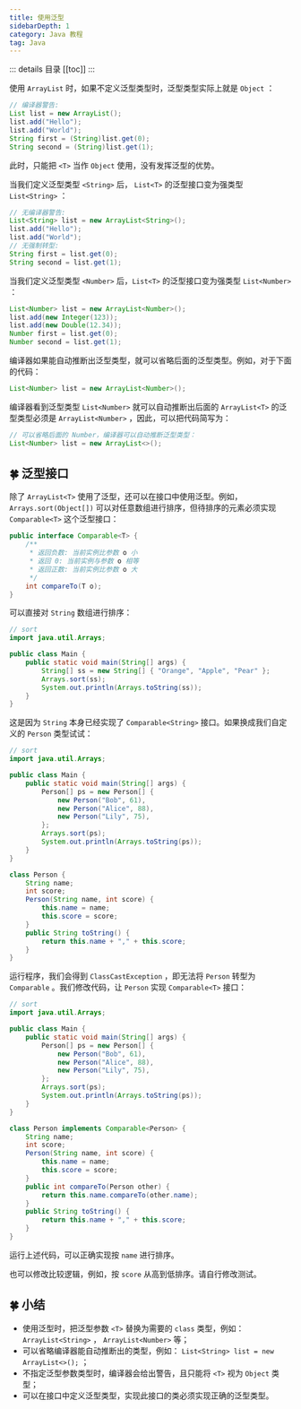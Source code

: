 ```yaml
---
title: 使用泛型
sidebarDepth: 1
category: Java 教程
tag: Java
---
```


::: details 目录
[[toc]]
:::

使用 `ArrayList` 时，如果不定义泛型类型时，泛型类型实际上就是 `Object` ：

```java
// 编译器警告:
List list = new ArrayList();
list.add("Hello");
list.add("World");
String first = (String)list.get(0);
String second = (String)list.get(1);
```

此时，只能把 `<T>` 当作 `Object` 使用，没有发挥泛型的优势。

当我们定义泛型类型 `<String>` 后， `List<T>` 的泛型接口变为强类型 `List<String>` ：

```java
// 无编译器警告:
List<String> list = new ArrayList<String>();
list.add("Hello");
list.add("World");
// 无强制转型:
String first = list.get(0);
String second = list.get(1);
```

当我们定义泛型类型 `<Number>` 后，`List<T>` 的泛型接口变为强类型 `List<Number>` ：

```java
List<Number> list = new ArrayList<Number>();
list.add(new Integer(123));
list.add(new Double(12.34));
Number first = list.get(0);
Number second = list.get(1);
```

编译器如果能自动推断出泛型类型，就可以省略后面的泛型类型。例如，对于下面的代码：

```java
List<Number> list = new ArrayList<Number>();
```

编译器看到泛型类型 `List<Number>` 就可以自动推断出后面的 `ArrayList<T>` 的泛型类型必须是 `ArrayList<Number>` ，因此，可以把代码简写为：

```java
// 可以省略后面的 Number，编译器可以自动推断泛型类型：
List<Number> list = new ArrayList<>();
```


## 🍀 泛型接口

除了 `ArrayList<T>` 使用了泛型，还可以在接口中使用泛型。例如， `Arrays.sort(Object[])` 可以对任意数组进行排序，但待排序的元素必须实现 `Comparable<T>` 这个泛型接口：

```java
public interface Comparable<T> {
    /**
     * 返回负数: 当前实例比参数 o 小
     * 返回 0: 当前实例与参数 o 相等
     * 返回正数: 当前实例比参数 o 大
     */
    int compareTo(T o);
}
```

可以直接对 `String` 数组进行排序：

```java
// sort
import java.util.Arrays;

public class Main {
    public static void main(String[] args) {
        String[] ss = new String[] { "Orange", "Apple", "Pear" };
        Arrays.sort(ss);
        System.out.println(Arrays.toString(ss));
    }
}
```


这是因为 `String` 本身已经实现了 `Comparable<String>` 接口。如果换成我们自定义的 `Person` 类型试试：

```java
// sort
import java.util.Arrays;

public class Main {
    public static void main(String[] args) {
        Person[] ps = new Person[] {
            new Person("Bob", 61),
            new Person("Alice", 88),
            new Person("Lily", 75),
        };
        Arrays.sort(ps);
        System.out.println(Arrays.toString(ps));
    }
}

class Person {
    String name;
    int score;
    Person(String name, int score) {
        this.name = name;
        this.score = score;
    }
    public String toString() {
        return this.name + "," + this.score;
    }
}
```

运行程序，我们会得到 `ClassCastException` ，即无法将 `Person` 转型为 `Comparable` 。我们修改代码，让 `Person` 实现 `Comparable<T>` 接口：

```java {11,23-25}
// sort
import java.util.Arrays;

public class Main {
    public static void main(String[] args) {
        Person[] ps = new Person[] {
            new Person("Bob", 61),
            new Person("Alice", 88),
            new Person("Lily", 75),
        };
        Arrays.sort(ps);
        System.out.println(Arrays.toString(ps));
    }
}

class Person implements Comparable<Person> {
    String name;
    int score;
    Person(String name, int score) {
        this.name = name;
        this.score = score;
    }
    public int compareTo(Person other) {
        return this.name.compareTo(other.name);
    }
    public String toString() {
        return this.name + "," + this.score;
    }
}
```

运行上述代码，可以正确实现按 `name` 进行排序。

也可以修改比较逻辑，例如，按 `score` 从高到低排序。请自行修改测试。

## 🍀 小结

- 使用泛型时，把泛型参数 `<T>` 替换为需要的 `class` 类型，例如： `ArrayList<String>` ， `ArrayList<Number>` 等；
- 可以省略编译器能自动推断出的类型，例如： `List<String> list = new ArrayList<>();` ；
- 不指定泛型参数类型时，编译器会给出警告，且只能将 `<T>` 视为 `Object` 类型；
- 可以在接口中定义泛型类型，实现此接口的类必须实现正确的泛型类型。

